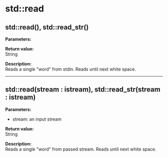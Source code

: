 # std::read

## std::read(), std::read_str()
**Parameters:**  

**Return value:**  
String  

**Description:**  
Reads a single "word" from stdin. Reads until next white space.  

---

## std::read(stream : istream), std::read_str(stream : istream)
**Parameters:**  
* stream: an input stream

**Return value:**  
String  

**Description:**  
Reads a single "word" from passed stream. Reads until next white space.  